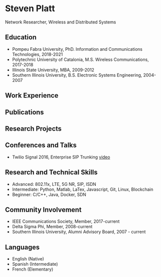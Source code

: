 # Steven Platt
Network Researcher, Wireless and Distributed Systems

## Education
* Pompeu Fabra University, PhD. Information and Communications Technologies, 2018-2021
* Polytechnic University of Catalonia, M.S. Wireless Communications, 2017-2018
* Illinois State University, MBA, 2009-2012
* Southern Illinois University, B.S. Electronic Systems Engineering, 2004-2007

## Work Experience

## Publications

## Research Projects

## Conferences and Talks
* Twilio Signal 2016, Enterprise SIP Trunking [video](https://www.youtube.com/watch?v=lFzqYgF2MPQ&feature=emb_logo)

## Research and Technical Skills
* Advanced: 802.11x, LTE, 5G NR, SIP, ISDN
* Intermediate: Python, Matlab, LaTex, Javascript, Git, Linux, Blockchain
* Beginner: C/C++, Java, Docker, SDN

## Community Involvement
* IEEE Communications Society, Member, 2017-current
* Delta Sigma Phi, Member, 2008-current
* Southern Illinois University, Alumni Advisory Board, 2007 - current

## Languages
* English (Native)
* Spanish (Intermediate)
* French (Elementary)
